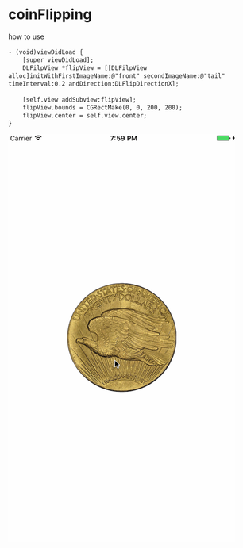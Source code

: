 # coinFlipping

how to use
	
	- (void)viewDidLoad {
	    [super viewDidLoad];
	    DLFilpView *flipView = [[DLFilpView alloc]initWithFirstImageName:@"front" secondImageName:@"tail" timeInterval:0.2 andDirection:DLFlipDirectionX];
	    
	    [self.view addSubview:flipView];
	    flipView.bounds = CGRectMake(0, 0, 200, 200);
	    flipView.center = self.view.center;
	}
	
![image](https://github.com/NewYorkFive/coinFlipping/blob/master/coinFlipping.gif)

